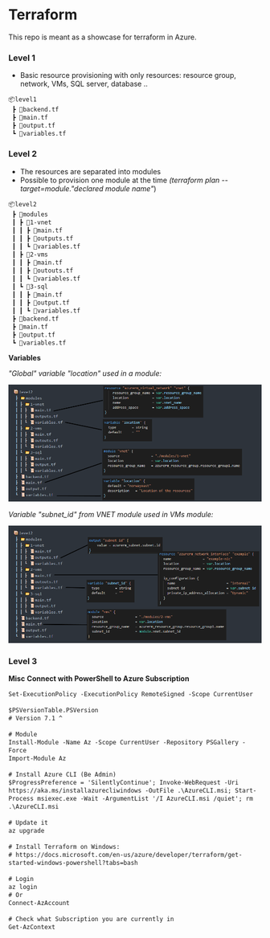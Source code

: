 # Terraform

This repo is meant as a showcase for terraform in Azure.



### **Level 1**

- Basic resource provisioning with only resources: resource group, network, VMs, SQL server, database ..

```
📦level1
 ┣ 📜backend.tf
 ┣ 📜main.tf
 ┣ 📜output.tf
 ┗ 📜variables.tf
```

### **Level 2**

- The resources are separated into modules 
- Possible to provision one module at the time *(terraform plan --target=module."declared module name"*)

```
📦level2
 ┣ 📂modules
 ┃ ┣ 📂1-vnet
 ┃ ┃ ┣ 📜main.tf
 ┃ ┃ ┣ 📜outputs.tf
 ┃ ┃ ┗ 📜variables.tf
 ┃ ┣ 📂2-vms
 ┃ ┃ ┣ 📜main.tf
 ┃ ┃ ┣ 📜outouts.tf
 ┃ ┃ ┗ 📜variables.tf
 ┃ ┗ 📂3-sql
 ┃ ┃ ┣ 📜main.tf
 ┃ ┃ ┣ 📜output.tf
 ┃ ┃ ┗ 📜variables.tf
 ┣ 📜backend.tf
 ┣ 📜main.tf
 ┣ 📜output.tf
 ┗ 📜variables.tf
```

**Variables**

*"Global" variable "location" used in a module:*

![terraformAzureVariables](/img/terraformAzureVariables.png)



*Variable "subnet_id" from VNET module used in VMs module:*

![TarraformVariablesModules](/img/TarraformVariablesModules.png)

### **Level 3**



**Misc**
**Connect with PowerShell to Azure Subscription**

```
Set-ExecutionPolicy -ExecutionPolicy RemoteSigned -Scope CurrentUser

$PSVersionTable.PSVersion
# Version 7.1 ^ 

# Module
Install-Module -Name Az -Scope CurrentUser -Repository PSGallery -Force
Import-Module Az 

# Install Azure CLI (Be Admin)
$ProgressPreference = 'SilentlyContinue'; Invoke-WebRequest -Uri https://aka.ms/installazurecliwindows -OutFile .\AzureCLI.msi; Start-Process msiexec.exe -Wait -ArgumentList '/I AzureCLI.msi /quiet'; rm .\AzureCLI.msi

# Update it
az upgrade

# Install Terraform on Windows:
# https://docs.microsoft.com/en-us/azure/developer/terraform/get-started-windows-powershell?tabs=bash

# Login 
az login
# Or
Connect-AzAccount

# Check what Subscription you are currently in
Get-AzContext

```
